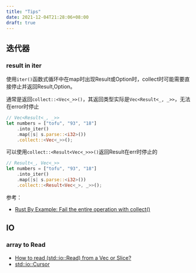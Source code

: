 ```yaml
---
title: "Tips"
date: 2021-12-04T21:28:06+08:00
draft: true
---
```


<!--more-->
## 迭代器

### result in iter

使用`iter()`函数式循环中在map时出现Result或Option时，collect时可能需要直接停止并返回Result,Option。

通常是返回`collect::<Vec<_>>()`，其返回类型实际是`Vec<Result<_, _>>`，无法在error时停止

```rust
// Vec<Result<_, _>>
let numbers = ["tofu", "93", "18"]
    .into_iter()
    .map(|s| s.parse::<i32>())
    .collect::<Vec<_>>();
```

可以使用`collect::<Result<Vec<_>>>()`返回Result在err时停止的

```rust
// Result<_, Vec<_>>
let numbers = ["tofu", "93", "18"]
    .into_iter()
    .map(|s| s.parse::<i32>())
    .collect::<Result<Vec<_>, _>>();
```

参考：

* [Rust By Example: Fail the entire operation with collect()](https://doc.rust-lang.org/rust-by-example/error/iter_result.html#fail-the-entire-operation-with-collect)

## IO

### array to Read

* [How to read (std::io::Read) from a Vec or Slice?](https://stackoverflow.com/a/60586574/8566831)
* [std::io::Cursor](https://doc.rust-lang.org/std/io/struct.Cursor.html)
